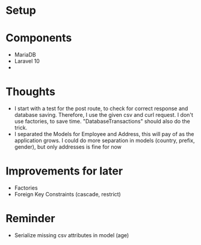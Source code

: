 # Setup

# Components

- MariaDB
- Laravel 10
-

# Thoughts

- I start with a test for the post route, to check for correct response and database saving. Therefore, I use the given
  csv and curl request. I don't use factories, to save time. "DatabaseTransactions" should also do the trick.
- I separated the Models for Employee and Address, this will pay of as the application grows. I could do more separation
  in models (country, prefix, gender), but only addresses is fine for now

# Improvements for later

- Factories
- Foreign Key Constraints (cascade, restrict)

# Reminder

- Serialize missing csv attributes in model (age)
